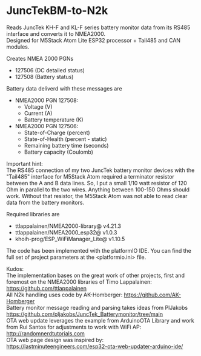 # JuncTekBM-to-N2k
Reads JuncTek KH-F and KL-F series battery monitor data from its RS485 interface and converts it to NMEA2000.<br>
Designed for M5Stack Atom Lite ESP32 processor + Tail485 and CAN modules.

Creates NMEA 2000 PGNs
- 127506 (DC detailed status)
- 127508 (Battery status)

Battery data deliverd with these messages are
- NMEA2000 PGN 127508:
  - Voltage (V)
  - Current (A)
  - Battery temperature (K)
- NMEA2000 PGN 127506:
  - State-of-Charge (percent)
  - State-of-Health (percent - static)
  - Remaining battery time (seconds)
  - Battery capacity (Coulomb)

Important hint:<br>
The RS485 connection of my two JuncTek battery monitor devices with the "Tail485" interface for M5Stack Atom required a terminator resistor between the A and B data lines.
So, I put a small 1/10 watt resistor of 120 Ohm in parallel to the two wires. Anything between 100-150 Ohms should work.
Without that resistor, the M5Stack Atom was not able to read clear data from the battery monitors.

Required libraries are
- ttlappalainen/NMEA2000-library@ v4.21.3
- ttlappalainen/NMEA2000_esp32@ v1.0.3
-	khoih-prog/ESP_WiFiManager_Lite@ v1.10.5

The code has been implemented with the platformIO IDE. You can find the full set of project parameters at the <platformio.ini> file.

Kudos:<br>
The implementation bases on the great work of other projects, first and foremost on the NMEA2000 libraries of Timo Lappalainen: https://github.com/ttlappalainen<br>
All N2k handling uses code by AK-Homberger: https://github.com/AK-Homberger<br>
Battery monitor message reading and parsing takes ideas from PlJakobs https://github.com/pljakobs/JuncTek_Batterymonitor/tree/main<br>
OTA web update leverages the example from ArduinoOTA Library and work from Rui Santos for adjustments to work with WiFi AP: http://randomnerdtutorials.com<br>
OTA web page design was inspired by: https://lastminuteengineers.com/esp32-ota-web-updater-arduino-ide/
